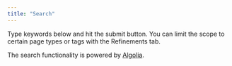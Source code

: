 ```yaml
---
title: "Search"
---
```


Type keywords below and hit the submit button. You can limit the scope to certain page types or tags with the Refinements tab.

The search functionality is powered by [Algolia](https://www.algolia.com/).